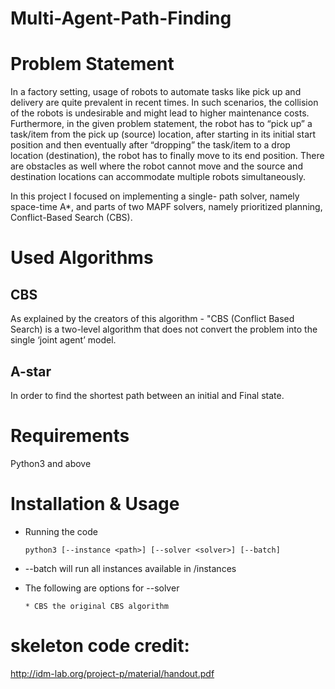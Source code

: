 # Multi-Agent-Path-Finding

# Problem Statement

In a factory setting, usage of robots to automate tasks like pick up and delivery are quite prevalent in recent times. In such scenarios, the collision of the robots is undesirable and might lead to higher maintenance costs. Furthermore, in the given problem statement, the robot has to “pick up” a task/item from the pick up (source) location, after starting in its initial start position and then eventually after “dropping” the task/item to a drop location (destination), the robot has to finally move to its end position. There are obstacles as well where the robot cannot move and the source and destination locations can accommodate multiple robots simultaneously.

In this project I focused on implementing a single- path solver, namely space-time A*, and parts of two MAPF solvers, namely prioritized planning, Conflict-Based Search (CBS).



# Used Algorithms

## CBS

As explained by the creators of this algorithm - "CBS (Conflict Based Search) is a two-level algorithm that does not convert the problem into the single ‘joint agent’ model. 

## A-star
In order to find the shortest path between an initial and Final state.



# Requirements

Python3 and above


# Installation & Usage

* Running the code

      python3 [--instance <path>] [--solver <solver>] [--batch]

* --batch will run all instances available in /instances
  
* The following are options for --solver

      * CBS the original CBS algorithm





# skeleton code credit:
http://idm-lab.org/project-p/material/handout.pdf


